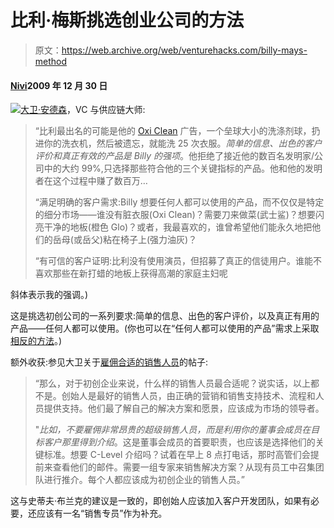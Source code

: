 # 比利·梅斯挑选创业公司的方法

> 原文：<https://web.archive.org/web/venturehacks.com/billy-mays-method>

#### [Nivi](/web/20221128051112/https://venturehacks.com/about)2009 年 12 月 30 日

[![](img/57840245027ffe18cb88937bac836f28.png)](https://web.archive.org/web/20221128051112/http://supplychainventures.typepad.com/my_weblog/2009/12/billy-mays-crucial-lessons-for-entrepreneurs.html)[大卫·安德森](https://web.archive.org/web/20221128051112/http://supplychainventures.typepad.com/my_weblog/2009/12/billy-mays-crucial-lessons-for-entrepreneurs.html)，VC 与供应链大师:

> “比利最出名的可能是他的 [Oxi Clean](https://web.archive.org/web/20221128051112/http://www.youtube.com/watch?v=s3KEkBqDahg) 广告，一个垒球大小的洗涤剂球，扔进你的洗衣机，然后被遗忘，就能洗 25 次衣服。*简单的信息、出色的客户评价和真正有效的产品是 Billy 的强项*。他拒绝了接近他的数百名发明家/公司中的大约 99%,只选择那些符合他的三个关键指标的产品。他和他的发明者在这个过程中赚了数百万…
> 
> “满足明确的客户需求:Billy 想要任何人都可以使用的产品，而不仅仅是特定的细分市场——谁没有脏衣服(Oxi Clean)？需要刀来做菜(武士鲨)？想要闪亮干净的地板(橙色 Glo)？或者，我最喜欢的，谁曾希望他们能永久地把他们的岳母(或岳父)粘在椅子上(强力油灰)？
> 
> “有可信的客户证明:比利没有使用演员，但招募了真正的信徒用户。谁能不喜欢那些在新打蜡的地板上获得高潮的家庭主妇呢

斜体表示我的强调。)

这是挑选初创公司的一系列要求:简单的信息、出色的客户评价，以及真正有用的产品——任何人都可以使用。(你也可以在“任何人都可以使用的产品”需求上采取[相反的方法](https://web.archive.org/web/20221128051112/http://steveblank.com/2009/03/26/supermac-war-story-4-repositioning-supermac-market-type-at-work/)。)

额外收获:参见大卫关于[雇佣合适的销售人员](https://web.archive.org/web/20221128051112/http://supplychainventures.typepad.com/my_weblog/2009/12/hiring-the-right-sales-guy.html)的帖子:

> “那么，对于初创企业来说，什么样的销售人员最合适呢？说实话，以上都不是。创始人是最好的销售人员，由正确的营销和销售支持技术、流程和人员提供支持。他们最了解自己的解决方案和愿景，应该成为市场的领导者。
> 
> "*比如，不要雇佣非常昂贵的超级销售人员，而是利用你的董事会成员在目标客户那里得到介绍*。这是董事会成员的首要职责，也应该是选择他们的关键标准。想要 C-Level 介绍吗？试着在早上 8 点打电话，那时高管们会提前来查看他们的邮件。需要一组专家来销售解决方案？从现有员工中召集团队进行推介。每个人都应该成为初创企业的销售人员。”

这与史蒂夫·布兰克的建议是一致的，即创始人应该加入客户开发团队，如果有必要，还应该有一名“销售专员”作为补充。